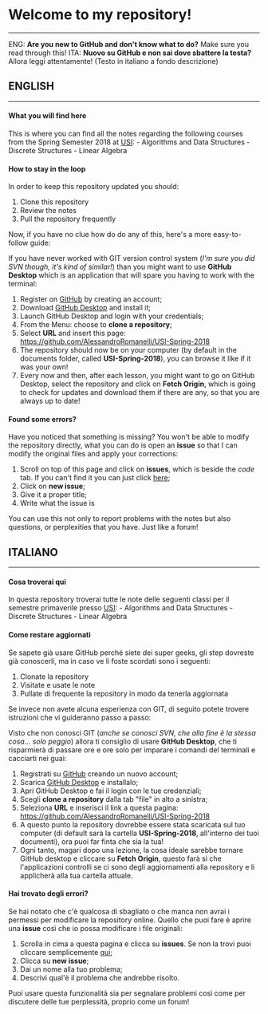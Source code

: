 # Welcome to my repository!
****
ENG: **Are you new to GitHub and don't know what to do?** Make sure you read through this!
ITA: **Nuovo su GitHub e non sai dove sbattere la testa?** Allora leggi attentamente! (Testo in italiano a fondo descrizione)

## ENGLISH
****
#### What you will find here
This is where you can find all the notes regarding the following courses from the Spring Semester 2018 at [USI](https://www.usi.ch):
    -   Algorithms and Data Structures
    -   Discrete Structures
    -   Linear Algebra

#### How to stay in the loop
In order to keep this repository updated you should:
1.  Clone this repository
2.  Review the notes
3.  Pull the repository frequently
    
Now, if you have no clue how do do any of this, here's a more easy-to-follow guide:

If you have never worked with GIT version control system (_I'm sure you did SVN though, it's kind of similar!_) than you might want to use **GitHub Desktop** which is an application that will spare you having to work with the terminal:

1.  Register on [GitHub](https://github.com/join) by creating an account;
2.  Download [GitHub Desktop](https://desktop.github.com) and install it;
3.  Launch GitHub Desktop and login with your credentials;
4.  From the Menu: choose to **clone a repository**;
5.  Select **URL** and insert this page: https://github.com/AlessandroRomanelli/USI-Spring-2018
6.  The repository should now be on your computer (by default in the documents folder, called **USI-Spring-2018**), you can browse it like if it was your own!
7.  Every now and then, after each lesson, you might want to go on GitHub Desktop, select the repository and click on **Fetch Origin**, which is going to check for updates and download them if there are any, so that you are always up to date!

#### Found some errors?
Have you noticed that something is missing? You won't be able to modify the repository directly, what you can do is open an **issue** so that I can modify the original files and apply your corrections:
1. Scroll on top of this page and click on **issues**, which is beside the *code* tab. If you can't find it you can just click [here](https://github.com/AlessandroRomanelli/USI-Spring-2018/issues);
2. Click on **new issue**;
3. Give it a proper title;
4. Write what the issue is

You can use this not only to report problems with the notes but also questions, or perplexities that you have. Just like a forum!

## ITALIANO
****
#### Cosa troverai qui
In questa repository troverai tutte le note delle seguenti classi per il semestre primaverile presso [USI](https://www.usi.ch):
    -   Algorithms and Data Structures
    -   Discrete Structures
    -   Linear Algebra

#### Come restare aggiornati
Se sapete già usare GitHub perché siete dei super geeks, gli step dovreste già conoscerli, ma in caso ve li foste scordati sono i seguenti:
1.  Clonate la repository
2.  Visitate e usate le note
3.  Pullate di frequente la repository in modo da tenerla aggiornata
    
Se invece non avete alcuna esperienza con GIT, di seguito potete trovere istruzioni che vi guideranno passo a passo:

Visto che non conosci GIT (_anche se conosci SVN, che alla fine è la stessa cosa... solo peggio_) allora ti consiglio di usare **GitHub Desktop**, che ti risparmierà di passare ore e ore solo per imparare i comandi del terminali e cacciarti nei guai:

1.  Registrati su [GitHub](https://github.com/join) creando un nuovo account;
2.  Scarica [GitHub Desktop](https://desktop.github.com) e installalo;
3.  Apri GitHub Desktop e fai il login con le tue credenziali;
4.  Scegli **clone a repository** dalla tab "file" in alto a sinistra;
5.  Seleziona **URL** e inserisci il link a questa pagina: https://github.com/AlessandroRomanelli/USI-Spring-2018
6.  A questo punto la repository dovrebbe essere stata scaricata sul tuo computer (di default sarà la cartella **USI-Spring-2018**, all'interno dei tuoi documenti), ora puoi far finta che sia la tua!
7.  Ogni tanto, magari dopo una lezione, la cosa ideale sarebbe tornare GitHub desktop e cliccare su **Fetch Origin**, questo farà sì che l'applicazioni controlli se ci sono degli aggiornamenti alla repository e li applicherà alla tua cartella attuale.

#### Hai trovato degli errori?
Se hai notato che c'è qualcosa di sbagliato o che manca non avrai i permessi per modificare la repository online. Quello che puoi fare è aprire una **issue** così che io possa modificare i file originali:

1. Scrolla in cima a questa pagina e clicca su **issues**. Se non la trovi puoi cliccare semplicemente [qui](https://github.com/AlessandroRomanelli/USI-Spring-2018/issues);
2. Clicca su **new issue**;
3. Dai un nome alla tuo problema;
4. Descrivi qual'è il problema che andrebbe risolto.

Puoi usare questa funzionalità sia per segnalare problemi così come per discutere delle tue perplessità, proprio come un forum! 





